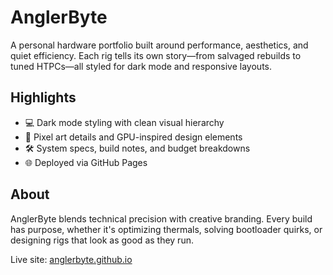 # AnglerByte

A personal hardware portfolio built around performance, aesthetics, and quiet efficiency. Each rig tells its own story—from salvaged rebuilds to tuned HTPCs—all styled for dark mode and responsive layouts.

## Highlights

- 💻 Dark mode styling with clean visual hierarchy
- 🎨 Pixel art details and GPU-inspired design elements
- 🛠️ System specs, build notes, and budget breakdowns
- 🌐 Deployed via GitHub Pages

## About

AnglerByte blends technical precision with creative branding. Every build has purpose, whether it's optimizing thermals, solving bootloader quirks, or designing rigs that look as good as they run.

Live site: [anglerbyte.github.io](https://anglerbyte.github.io)
